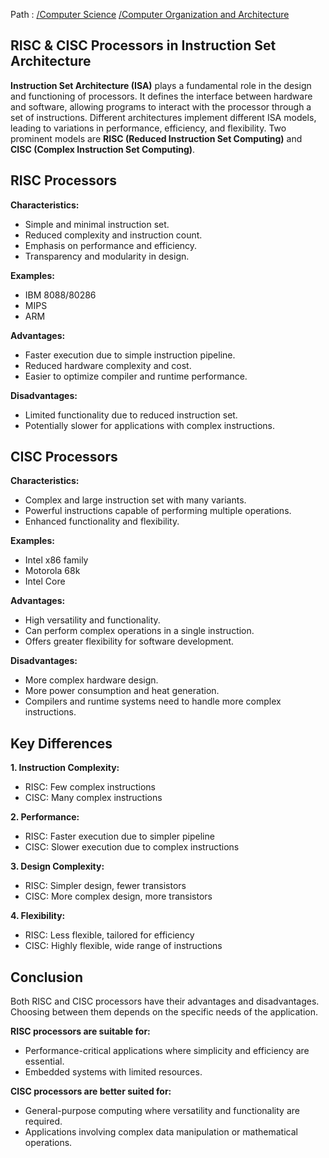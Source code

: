 Path : [/Computer Science](../../index.md) [/Computer Organization and Architecture](../index.md)
## RISC & CISC Processors in Instruction Set Architecture

**Instruction Set Architecture (ISA)** plays a fundamental role in the design and functioning of processors. It defines the interface between hardware and software, allowing programs to interact with the processor through a set of instructions. Different architectures implement different ISA models, leading to variations in performance, efficiency, and flexibility. Two prominent models are **RISC (Reduced Instruction Set Computing)** and **CISC (Complex Instruction Set Computing)**.


## RISC Processors

**Characteristics:**

* Simple and minimal instruction set.
* Reduced complexity and instruction count.
* Emphasis on performance and efficiency.
* Transparency and modularity in design.


**Examples:**

* IBM 8088/80286
* MIPS
* ARM


**Advantages:**

* Faster execution due to simple instruction pipeline.
* Reduced hardware complexity and cost.
* Easier to optimize compiler and runtime performance.


**Disadvantages:**

* Limited functionality due to reduced instruction set.
* Potentially slower for applications with complex instructions.


## CISC Processors

**Characteristics:**

* Complex and large instruction set with many variants.
* Powerful instructions capable of performing multiple operations.
* Enhanced functionality and flexibility.


**Examples:**

* Intel x86 family
* Motorola 68k
* Intel Core


**Advantages:**

* High versatility and functionality.
* Can perform complex operations in a single instruction.
* Offers greater flexibility for software development.


**Disadvantages:**

* More complex hardware design.
* More power consumption and heat generation.
* Compilers and runtime systems need to handle more complex instructions.


## Key Differences

**1. Instruction Complexity:**
- RISC: Few complex instructions
- CISC: Many complex instructions


**2. Performance:**
- RISC: Faster execution due to simpler pipeline
- CISC: Slower execution due to complex instructions


**3. Design Complexity:**
- RISC: Simpler design, fewer transistors
- CISC: More complex design, more transistors


**4. Flexibility:**
- RISC: Less flexible, tailored for efficiency
- CISC: Highly flexible, wide range of instructions


## Conclusion

Both RISC and CISC processors have their advantages and disadvantages. Choosing between them depends on the specific needs of the application. 

**RISC processors are suitable for:**
- Performance-critical applications where simplicity and efficiency are essential.
- Embedded systems with limited resources.


**CISC processors are better suited for:**
- General-purpose computing where versatility and functionality are required.
- Applications involving complex data manipulation or mathematical operations.

